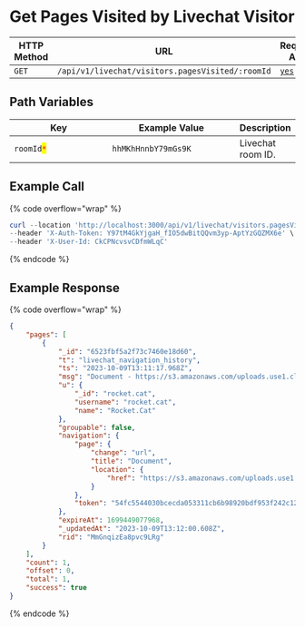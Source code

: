 # Get Pages Visited by Livechat Visitor

<table><thead><tr><th width="163">HTTP Method</th><th width="328">URL</th><th>Requires Auth</th></tr></thead><tbody><tr><td><code>GET</code></td><td><code>/api/v1/livechat/visitors.pagesVisited/:roomId</code></td><td><a href="../../../authentication-endpoints/"><code>yes</code></a></td></tr></tbody></table>

## Path Variables

<table><thead><tr><th width="212.33333333333331">Key</th><th width="247">Example Value</th><th>Description</th></tr></thead><tbody><tr><td><code>roomId</code><mark style="color:red;"><code>*</code></mark></td><td><code>hhMKhHnnbY79mGs9K</code></td><td>Livechat room ID.</td></tr></tbody></table>

## Example Call

{% code overflow="wrap" %}
```powershell
curl --location 'http://localhost:3000/api/v1/livechat/visitors.pagesVisited/MmGnqizEa8pvc9LRg' \
--header 'X-Auth-Token: Y97tM4GkYjgaH_fIO5dwBitQQvm3yp-AptYzGQZMX6e' \
--header 'X-User-Id: CkCPNcvsvCDfmWLqC'
```
{% endcode %}

## Example Response

{% code overflow="wrap" %}
```json
{
    "pages": [
        {
            "_id": "6523fbf5a2f73c7460e18d60",
            "t": "livechat_navigation_history",
            "ts": "2023-10-09T13:11:17.968Z",
            "msg": "Document - https://s3.amazonaws.com/uploads.use1.cloud.rocket.cht.html%22",
            "u": {
                "_id": "rocket.cat",
                "username": "rocket.cat",
                "name": "Rocket.Cat"
            },
            "groupable": false,
            "navigation": {
                "page": {
                    "change": "url",
                    "title": "Document",
                    "location": {
                        "href": "https://s3.amazonaws.com/uploads.use1.cloud.rocket.cht.html%22"
                    }
                },
                "token": "54fc5544030bcecda053311cb6b98920bdf953f242c12"
            },
            "expireAt": 1699449077968,
            "_updatedAt": "2023-10-09T13:12:00.608Z",
            "rid": "MmGnqizEa8pvc9LRg"
        }
    ],
    "count": 1,
    "offset": 0,
    "total": 1,
    "success": true
}
```
{% endcode %}
